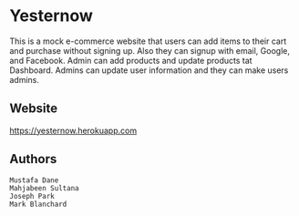 # Yesternow

This is a mock e-commerce website that users can add items to their cart and purchase without signing up. Also they can signup with email, Google, and Facebook. Admin can add products and update products tat Dashboard. Admins can update user information and they can make users admins.

## Website

https://yesternow.herokuapp.com


## Authors
```
Mustafa Dane
Mahjabeen Sultana
Joseph Park
Mark Blanchard
